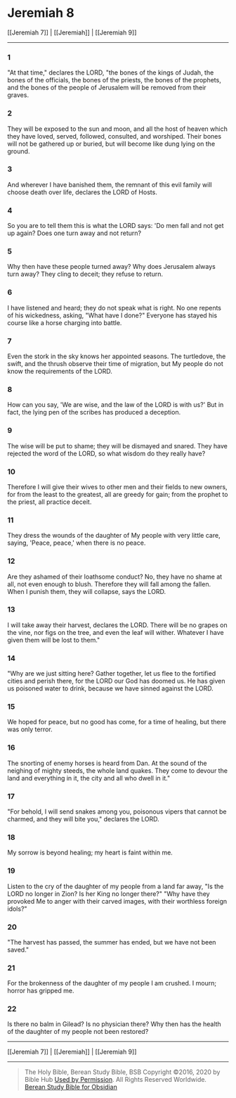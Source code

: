 # Jeremiah 8

[[Jeremiah 7]] | [[Jeremiah]] | [[Jeremiah 9]]

---

### 1
"At that time," declares the LORD, "the bones of the kings of Judah, the bones of the officials, the bones of the priests, the bones of the prophets, and the bones of the people of Jerusalem will be removed from their graves.

### 2
They will be exposed to the sun and moon, and all the host of heaven which they have loved, served, followed, consulted, and worshiped. Their bones will not be gathered up or buried, but will become like dung lying on the ground.

### 3
And wherever I have banished them, the remnant of this evil family will choose death over life, declares the LORD of Hosts.

### 4
So you are to tell them this is what the LORD says: 'Do men fall and not get up again? Does one turn away and not return?

### 5
Why then have these people turned away? Why does Jerusalem always turn away? They cling to deceit; they refuse to return.

### 6
I have listened and heard; they do not speak what is right. No one repents of his wickedness, asking, "What have I done?" Everyone has stayed his course like a horse charging into battle.

### 7
Even the stork in the sky knows her appointed seasons. The turtledove, the swift, and the thrush observe their time of migration, but My people do not know the requirements of the LORD.

### 8
How can you say, 'We are wise, and the law of the LORD is with us?' But in fact, the lying pen of the scribes has produced a deception.

### 9
The wise will be put to shame; they will be dismayed and snared. They have rejected the word of the LORD, so what wisdom do they really have?

### 10
Therefore I will give their wives to other men and their fields to new owners, for from the least to the greatest, all are greedy for gain; from the prophet to the priest, all practice deceit.

### 11
They dress the wounds of the daughter of My people with very little care, saying, 'Peace, peace,' when there is no peace.

### 12
Are they ashamed of their loathsome conduct? No, they have no shame at all, not even enough to blush. Therefore they will fall among the fallen. When I punish them, they will collapse, says the LORD.

### 13
I will take away their harvest, declares the LORD. There will be no grapes on the vine, nor figs on the tree, and even the leaf will wither. Whatever I have given them will be lost to them."

### 14
"Why are we just sitting here? Gather together, let us flee to the fortified cities and perish there, for the LORD our God has doomed us. He has given us poisoned water to drink, because we have sinned against the LORD.

### 15
We hoped for peace, but no good has come, for a time of healing, but there was only terror.

### 16
The snorting of enemy horses is heard from Dan. At the sound of the neighing of mighty steeds, the whole land quakes. They come to devour the land and everything in it, the city and all who dwell in it."

### 17
"For behold, I will send snakes among you, poisonous vipers that cannot be charmed, and they will bite you," declares the LORD.

### 18
My sorrow is beyond healing; my heart is faint within me.

### 19
Listen to the cry of the daughter of my people from a land far away, "Is the LORD no longer in Zion? Is her King no longer there?" "Why have they provoked Me to anger with their carved images, with their worthless foreign idols?"

### 20
"The harvest has passed, the summer has ended, but we have not been saved."

### 21
For the brokenness of the daughter of my people I am crushed. I mourn; horror has gripped me.

### 22
Is there no balm in Gilead? Is no physician there? Why then has the health of the daughter of my people not been restored?

---

[[Jeremiah 7]] | [[Jeremiah]] | [[Jeremiah 9]]

---

> The Holy Bible, Berean Study Bible, BSB
> Copyright &copy;2016, 2020 by Bible Hub
> [Used by Permission](https://berean.bible/terms.htm). All Rights Reserved Worldwide.
> [Berean Study Bible for Obsidian](https://github.com/gapmiss/berean-study-bible-for-obsidian)

